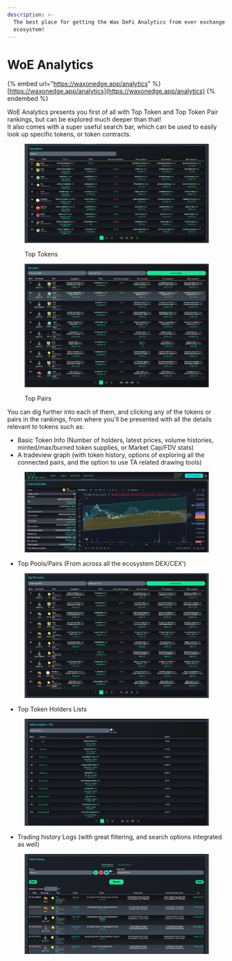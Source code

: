 ```yaml
---
description: >-
  The best place for getting the Wax DeFi Analytics from ever exchange in the
  ecosystem!
---
```


# WoE Analytics

{% embed url="https://waxonedge.app/analytics" %}
[https://waxonedge.app/analytics](https://waxonedge.app/analytics)
{% endembed %}

WoE Analytics presents you first of all with Top Token and Top Token Pair rankings, but can be explored much deeper than that! \
It also comes with a super useful search bar, which can be used to easily look up specific tokens, or token contracts.

<div>

<figure><img src="../../../.gitbook/assets/image (72).png" alt=""><figcaption><p>Top Tokens</p></figcaption></figure>

 

<figure><img src="../../../.gitbook/assets/image (71).png" alt=""><figcaption><p>Top Pairs</p></figcaption></figure>

</div>

You can dig further into each of them, and clicking any of the tokens or pairs in the rankings, from where you'll be presented with all the details relevant to tokens such as:

* Basic Token Info (Number of holders, latest prices, volume histories, minted/max/burned token supplies, or Market Cap/FDV stats)
* A tradeview graph (with token history, options of exploring all the connected pairs, and the option to use TA related drawing tools)

<figure><img src="../../../.gitbook/assets/image (74).png" alt=""><figcaption></figcaption></figure>

* Top Pools/Pairs (From across all the ecosystem DEX/CEX')

<figure><img src="../../../.gitbook/assets/image (75).png" alt=""><figcaption></figcaption></figure>

* Top Token Holders Lists

<figure><img src="../../../.gitbook/assets/image (76).png" alt=""><figcaption></figcaption></figure>

* Trading history Logs (with great filtering, and search options integrated as well)

<figure><img src="../../../.gitbook/assets/image (77).png" alt=""><figcaption></figcaption></figure>
